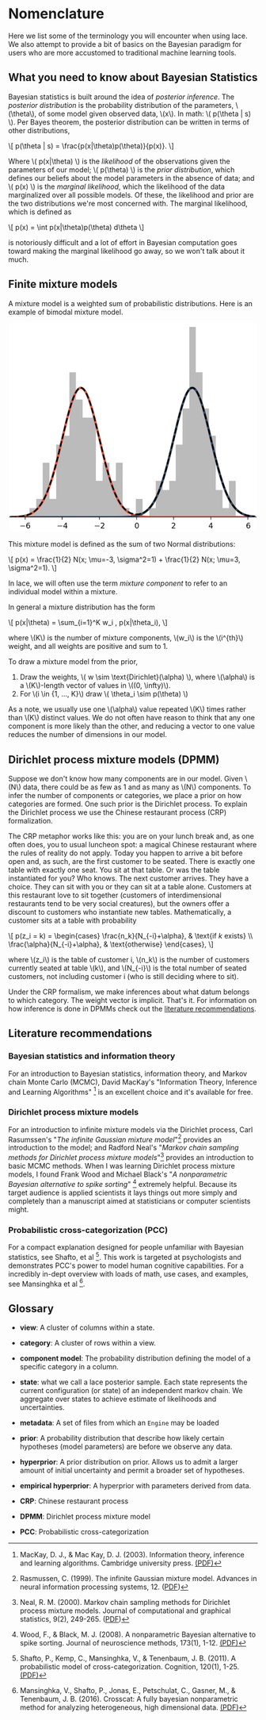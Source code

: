 # Nomenclature

Here we list some of the terminology you will encounter when using lace. We
also attempt to provide a bit of basics on the Bayesian paradigm for users who
are more accustomed to traditional machine learning tools.

## What you need to know about Bayesian Statistics

Bayesian statistics is built around the idea of *posterior inference*. The
*posterior distribution* is the probability distribution of the parameters,
\\(\theta\\), of some model given observed data, \\(x\\). In math: \\( p(\theta
| s) \\). Per Bayes theorem, the posterior distribution can be written in terms
of other distributions,

\\[
p(\theta | s) = \frac{p(x|\theta)p(\theta)}{p(x)}.
\\]

Where \\( p(x|\theta) \\) is the *likelihood* of the observations given the
parameters of our model; \\( p(\theta) \\) is the *prior distribution*, which
defines our beliefs about the model parameters in the absence of data; and \\(
p(x) \\) is the *marginal likelihood*, which the likelihood of the data
marginalized over all possible models. Of these, the likelihood and prior are
the two distributions we're most concerned with. The marginal likelihood, which
is defined as

\\[
    p(x) = \int p(x|\theta)p(\theta) d\theta
\\]

is notoriously difficult and a lot of effort in Bayesian computation goes
toward making the marginal likelihood go away, so we won't talk about it much.

## Finite mixture models

A mixture model is a weighted sum of probabilistic distributions. Here is an example of bimodal mixture model.

<p align=center>
<img src="img/bimodal-mixture.png" alt="drawing" width="500"/>
</p>


This mixture model is defined as the sum of two Normal distributions:

\\[
p(x) = \frac{1}{2} N(x; \mu=-3, \sigma^2=1) + \frac{1}{2} N(x; \mu=3, \sigma^2=1).
\\]

In lace, we will often use the term *mixture component* to refer to an individual model within a mixture.

In general a mixture distribution has the form

\\[
p(x|\theta) = \sum_{i=1}^K w_i \, p(x|\theta_i),
\\]

where \\(K\\) is the number of mixture components, \\(w_i\\) is the \\(i^{th}\\) weight, and all weights are positive and sum to 1.

To draw a mixture model from the prior,

1. Draw the weights, \\( w \sim \text{Dirichlet}(\alpha) \\), where \\(\alpha\\) is a \\(K\\)-length vector of values in \\((0, \infty)\\). 
2. For \\(i \in \{1, ..., K\}\\) draw \\( \theta_i \sim p(\theta) \\)

As a note, we usually use one \\(\alpha\\) value repeated \\(K\\) times rather than \\(K\\) distinct values. We do not often have reason to think that any one component is more likely than the other, and reducing a vector to one value reduces the number of dimensions in our model.


## Dirichlet process mixture models (DPMM)

Suppose we don't know how many components are in our model. Given \\(N\\) data, there could be as few as 1 and as many as \\(N\\) components. To infer the number of components or categories, we place a prior on how categories are formed. One such prior is the Dirichlet process. To explain the Dirichlet process we use the Chinese restaurant process (CRP) formalization.

The CRP metaphor works like this: you are on your lunch break and, as one often does, you to usual luncheon spot: a magical Chinese restaurant where the rules of reality do not apply. Today you happen to arrive a bit before open and, as such, are the first customer to be seated. There is exactly one table with exactly one seat. You sit at that table. Or was the table instantiated for you? Who knows. The next customer arrives. They have a choice. They can sit with you or they can sit at a table alone. Customers at this restaurant love to sit together (customers of interdimensional restaurants tend to be very social creatures), but the owners offer a discount to customers who instantiate new tables. Mathematically, a customer sits at a table with probability

\\[
  p(z_i = k) =
    \begin{cases}
        \frac{n_k}{N_{-i}+\alpha},  & \text{if $k$ exists} \\\\
        \frac{\alpha}{N_{-i}+\alpha}, & \text{otherwise}
    \end{cases},
\\]

where \\(z_i\\) is the table of customer i, \\(n_k\\) is the number of customers currently seated at table \\(k\\), and \\(N_{-i}\\) is the total number of seated customers, not including customer i (who is still deciding where to sit).

Under the CRP formalism, we make inferences about what datum belongs to which category. The weight vector is implicit. That's it. For information on how inference is done in DPMMs check out the [literature recommendations](#literature-recommendations).

## Literature recommendations

### Bayesian statistics and information theory
For an introduction to Bayesian statistics, information theory, and Markov chain Monte Carlo (MCMC), David MacKay's "Information Theory, Inference and Learning Algorithms" [^mackay] is an excellent choice and it's available for free.

[^mackay]: MacKay, D. J., & Mac Kay, D. J. (2003). Information theory, inference and learning algorithms. Cambridge university press. [(PDF)](http://www.inference.org.uk/itprnn/book.pdf)

### Dirichlet process mixture models

For an introduction to infinite mixture models via the Dirichlet process, Carl Rasumssen's "*The infinite Gaussian mixture model*"[^rasumssen]  provides an introduction to the model; and Radford Neal's "*Markov chain sampling methods for Dirichlet process mixture models*"[^neal-dpmm]  provides an introduction to basic MCMC methods. When I was learning Dirichlet process mixture models, I found Frank Wood and Michael Black's "*A nonparametric Bayesian alternative to spike sorting*" [^wood-spike]  extremely helpful. Because its target audience is applied scientists it lays things out more simply and completely than a manuscript aimed at statisticians or computer scientists might.

[^rasumssen]: Rasmussen, C. (1999). The infinite Gaussian mixture model. Advances in neural information processing systems, 12. ([PDF](https://openresearch.surrey.ac.uk/esploro/fulltext/journalArticle/Probability-density-estimation-via-an-infinite/99515730602346?repId=12139874790002346&mId=13140644290002346&institution=44SUR_INST))

[^neal-dpmm]: Neal, R. M. (2000). Markov chain sampling methods for Dirichlet process mixture models. Journal of computational and graphical statistics, 9(2), 249-265. ([PDF](https://www.cs.columbia.edu/~blei/seminar/2016_discrete_data/readings/Neal2000b.pdf))

[^wood-spike]: Wood, F., & Black, M. J. (2008). A nonparametric Bayesian alternative to spike sorting. Journal of neuroscience methods, 173(1), 1-12. [(PDF)](https://citeseerx.ist.psu.edu/document?repid=rep1&type=pdf&doi=7e3bb0d7af52a06455e52b082cc080374c1cc7f6)

### Probabilistic cross-categorization (PCC)

For a compact explanation designed for people unfamiliar with Bayesian statistics, see Shafto, et al [^shafto-cc]. This work is targeted at psychologists and demonstrates PCC's power to model human cognitive capabilities. For a incredibly in-dept overview with loads of math, use cases, and examples, see Mansinghka et al [^pcc-jmlr].

[^shafto-cc]: Shafto, P., Kemp, C., Mansinghka, V., & Tenenbaum, J. B. (2011). A probabilistic model of cross-categorization. Cognition, 120(1), 1-25.[(PDF)](http://www.charleskemp.com/papers/shaftokmt11_aprobabilisticmodelofcrosscategorization.pdf)

[^pcc-jmlr]: Mansinghka, V., Shafto, P., Jonas, E., Petschulat, C., Gasner, M., & Tenenbaum, J. B. (2016). Crosscat: A fully bayesian nonparametric method for analyzing heterogeneous, high dimensional data. [(PDF)](jmlr.org/papers/volume17/11-392/11-392.pdf)
 

## Glossary

- **view**: A cluster of columns within a state.
- **category**: A cluster of rows within a view.
- **component model**: The probability distribution defining the model of a
    specific category in a column.
- **state**: what we call a lace posterior sample. Each state represents the
    current configuration (or state) of an independent markov chain. We
    aggregate over states to achieve estimate of likelihoods and uncertainties.
- **metadata**: A set of files from which an `Engine` may be loaded
- **prior**: A probability distribution that describe how likely certain
    hypotheses (model parameters) are before we observe any data.
- **hyperprior**: A prior distribution on prior. Allows us to admit a larger
    amount of initial uncertainty and permit a broader set of hypotheses.
- **empirical hyperprior**: A hyperprior with parameters derived from data.

- **CRP**: Chinese restaurant process
- **DPMM**: Dirichlet process mixture model
- **PCC**: Probabilistic cross-categorization
